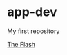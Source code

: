 # app-dev
My first repository


[The Flash](https://en.wikipedia.org/wiki/The_Flash_(2014_TV_series))
